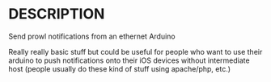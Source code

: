 DESCRIPTION
===========

Send prowl notifications from an ethernet Arduino

Really really basic stuff but could be useful for people who want to use their arduino to push notifications onto their iOS devices without intermediate host (people usually do these kind of stuff using apache/php, etc.)
